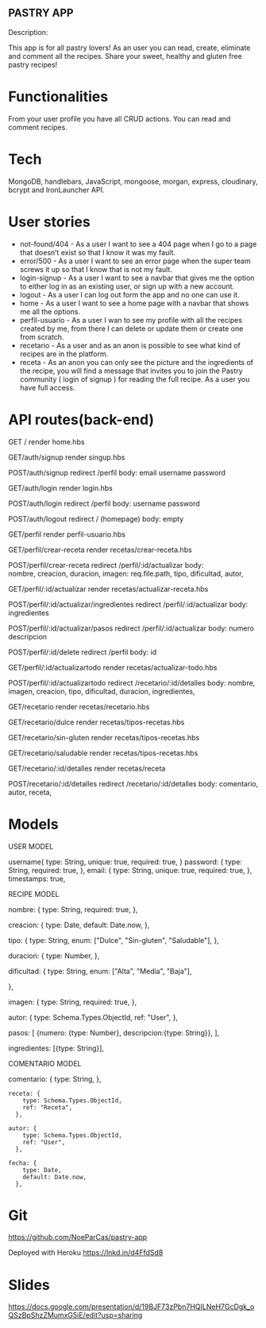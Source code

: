 
## PASTRY APP

Description:

This app is for all pastry lovers! As an user you can read,  create, eliminate and comment all the recipes. 
Share your sweet, healthy and gluten free pastry recipes! 
# Functionalities

From your user profile you have all CRUD actions.
You can read and comment recipes. 

# Tech
MongoDB,  handlebars, JavaScript, mongoose, morgan, express, cloudinary, bcrypt and IronLauncher API.

# User stories

- not-found/404 - As a user I want to see a 404 page when I go to a page that doesn’t exist so that I know it was my fault.
- error/500 - As a user I want to see an error page when the super team screws it up so that I know that is not my fault.
- login-signup - As a user I want to see a navbar that gives me the option to either log in as an existing user, or sign up with a new account.
- logout - As a user I can log out form the app and no one can use it.
- home - As a user I want to see a home page with a navbar that shows me all the options.
- perfil-usuario - As a user I wan to see my profile with all the recipes created by me, from there I can delete or update them or create one from scratch.
- recetario - As a user and as an anon is possible to see what kind of recipes are in the platform.
- receta - As an anon you can only see the picture and the ingredients of the recipe,  you will find a message that invites you to join the Pastry community ( login of signup ) for reading the full recipe. As a user you have full access.

# API routes(back-end)

GET /
  render home.hbs
  
GET/auth/signup 
  render singup.hbs

POST/auth/signup 
  redirect /perfil
  body: 
    email
    username
    password

GET/auth/login 
  render login.hbs

POST/auth/login 
  redirect /perfil
   body:
    username
    password

POST/auth/logout 
  redirect / (homepage)
  body:  empty

GET/perfil
  render perfil-usuario.hbs

GET/perfil/crear-receta
  render recetas/crear-receta.hbs

POST/perfil/crear-receta
  redirect /perfil/:id/actualizar 
  body:  
    nombre,
    creacion,
    duracion,
    imagen: req.file.path,
    tipo,
    dificultad,
    autor,

GET/perfil/:id/actualizar
  render recetas/actualizar-receta.hbs

POST/perfil/:id/actualizar/ingredientes
  redirect /perfil/:id/actualizar
  body:
    ingredientes

POST/perfil/:id/actualizar/pasos
  redirect /perfil/:id/actualizar
  body: 
    numero
    descripcion

POST/perfil/:id/delete
  redirect /perfil
  body:
    id

GET/perfil/:id/actualizartodo
  render recetas/actualizar-todo.hbs

POST/perfil/:id/actualizartodo
  redirect /recetario/:id/detalles
  body:
      nombre,
      imagen,
      creacion,
      tipo,
      dificultad,
      duracion,
      ingredientes,

GET/recetario
  render recetas/recetario.hbs

GET/recetario/dulce
  render recetas/tipos-recetas.hbs

GET/recetario/sin-gluten
  render recetas/tipos-recetas.hbs

GET/recetario/saludable
  render recetas/tipos-recetas.hbs

GET/recetario/:id/detalles
  render recetas/receta

POST/recetario/:id/detalles
  redirect /recetario/:id/detalles
  body:
    comentario,
    autor,
    receta,

# Models

USER MODEL

username{
  type: String,
  unique: true, 
  required: true,
}
password: {
      type: String,
      required: true, 
    }, 
email: {
      type: String,
      unique: true, 
      required: true,
    }, 
timestamps: true,

RECIPE MODEL

nombre: {
    type: String,
    required: true,
  },

  creacion: {
    type: Date,
    default: Date.now,
  },

  tipo: {
    type: String,
    enum: ["Dulce", "Sin-gluten", "Saludable"],
  },

  duracion: {
    type: Number,
  },

  dificultad: {
    type: String,
    enum: ["Alta", "Media", "Baja"],
    
  },

  imagen: {
    type: String,
   required: true, 
  },

  autor: {
    type: Schema.Types.ObjectId,
    ref: "User",
  },

  pasos: [
    {numero: {type: Number}, descripcion:{type: String}},
  ],

  ingredientes: [{type: String}],

  COMENTARIO MODEL

  comentario: {
        type: String,
    },
   
    receta: {
        type: Schema.Types.ObjectId,
        ref: "Receta",
      },

    autor: {
        type: Schema.Types.ObjectId,
        ref: "User",
      },
    
    fecha: {
        type: Date,
        default: Date.now,
      },

# Git 
https://github.com/NoeParCas/pastry-app

Deployed with Heroku
https://lnkd.in/d4FfdSd8

# Slides

https://docs.google.com/presentation/d/19BJF73zPbn7HQILNeH7GcDgk_oQSzBpShzZMumxG5iE/edit?usp=sharing